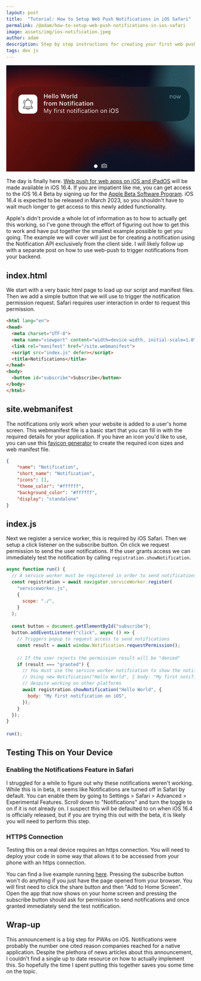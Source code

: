 ```yaml
---
layout: post
title:  "Tutorial: How to Setup Web Push Notifications in iOS Safari"
permalink: /@adam/how-to-setup-web-push-notifications-in-ios-safari
image: assets/img/ios-notification.jpeg
author: adam
description: Step by step instructions for creating your first web push notification in iOS Safari
tags: dev js
---
```


![iOS Notification](/assets/img/ios-notification.jpeg)

The day is finally here. [Web push for web apps on iOS and iPadOS](https://webkit.org/blog/13878/web-push-for-web-apps-on-ios-and-ipados/) will be made available in iOS 16.4. If you are impatient like me, you can get access to the iOS 16.4 Beta by signing up for the [Apple Beta Software Program](https://beta.apple.com/sp/betaprogram).  iOS 16.4 is expected to be released in March 2023, so you shouldn't have to wait much longer to get access to this newly added functionality.

Apple's didn't provide a whole lot of information as to how to actually get this working, so I've gone through the effort of figuring out how to get this to work and have put together the smallest example possible to get you going.  The example we will cover will just be for creating a notification using the Notification API exclusively from the client side.  I will likely follow up with a separate post on how to use web-push to trigger notifications from your backend.

## index.html

We start with a very basic html page to load up our script and manifest files.  Then we add a simple button that we will use to trigger the notification permission request. Safari requires user interaction in order to request this permission.

```html
<html lang="en">
<head>
  <meta charset="UTF-8">
  <meta name="viewport" content="width=device-width, initial-scale=1.0">
  <link rel="manifest" href="/site.webmanifest">
  <script src="index.js" defer></script>
  <title>Notifications</title>
</head>
<body>
  <button id="subscribe">Subscribe</button>
</body>
</html>
```

## site.webmanifest

The notifications only work when your website is added to a user's home screen. This webmanifest file is a basic start that you can fill in with the required details for your application.  If you have an icon you'd like to use, you can use this [favicon generator](https://realfavicongenerator.net/) to create the required icon sizes and web manifest file.

```json
{
    "name": "Notification",
    "short_name": "Notification",
    "icons": [],
    "theme_color": "#ffffff",
    "background_color": "#ffffff",
    "display": "standalone"
}
```

## index.js

Next we register a service worker, this is required by iOS Safari.  Then we setup a click listener on the subscribe button. On click we request permission to send the user notifications.  If the user grants access we can immediately test the notification by calling `registration.showNotification`.

```js
async function run() {
  // A service worker must be registered in order to send notifications on iOS
  const registration = await navigator.serviceWorker.register(
    "serviceworker.js",
    {
      scope: "./",
    }
  );

  const button = document.getElementById("subscribe");
  button.addEventListener("click", async () => {
    // Triggers popup to request access to send notifications
    const result = await window.Notification.requestPermission();

    // If the user rejects the permission result will be "denied"
    if (result === "granted") {
      // You must use the service worker notification to show the notification
      // Using new Notification("Hello World", { body: "My first notification on iOS"}) does not work on iOS
      // despite working on other platforms
      await registration.showNotification("Hello World", {
        body: "My first notification on iOS",
      });
    }
  });
}

run();
```

## Testing This on Your Device

### Enabling the Notifications Feature in Safari

I struggled for a while to figure out why these notifications weren't working.  While this is in beta, it seems like Notifications are turned off in Safari by default.  You can enable them by going to Settings > Safari > Advanced > Experimental Features.  Scroll down to "Notifications" and turn the toggle to on if it is not already on.  I suspect this will be defaulted to on when iOS 16.4 is officially released, but if you are trying this out with the beta, it is likely you will need to perform this step.

### HTTPS Connection

Testing this on a real device requires an https connection.  You will need to deploy your code in some way that allows it to be accessed from your phone with an https connection.

You can find a live example running [here](https://notification-adam.cloud.engramhq.xyz/).  Pressing the subscribe button won't do anything if you just have the page opened from your browser.  You will first need to click the share button and then "Add to Home Screen".  Open the app that now shows on your home screen and pressing the subscribe button should ask for permission to send notifications and once granted immediately send the test notification.

## Wrap-up

This announcement is a big step for PWAs on iOS.  Notifications were probably the number one cited reason companies reached for a native application.  Despite the plethora of news articles about this announcement, I couldn't find a single up to date resource on how to actually implement this.  So hopefully the time I spent putting this together saves you some time on the topic.  